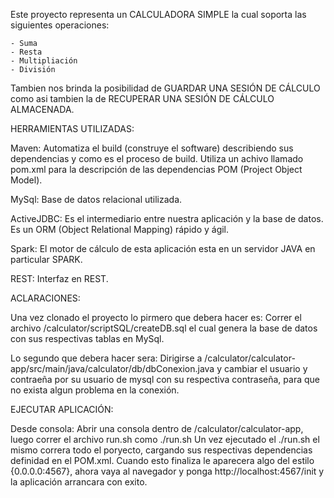 Este proyecto representa un CALCULADORA SIMPLE la cual soporta las siguientes operaciones:

	- Suma
	- Resta
	- Multipliación
	- División

Tambien nos brinda la posibilidad de GUARDAR UNA SESIÓN DE CÁLCULO como asi tambien la de RECUPERAR UNA SESIÓN DE CÁLCULO ALMACENADA.

HERRAMIENTAS UTILIZADAS:

Maven: Automatiza el build (construye el software) describiendo sus dependencias y como es el proceso de build. Utiliza un achivo llamado pom.xml para la descripción de las dependencias POM (Project Object Model).

MySql: Base de datos relacional utilizada.

ActiveJDBC: Es el intermediario entre nuestra aplicación y la base de datos. Es un ORM (Object Relational Mapping) rápido y ágil.

Spark: El motor de cálculo de esta aplicación esta en un servidor JAVA en particular SPARK.

REST: Interfaz en REST.

ACLARACIONES:

Una vez clonado el proyecto lo pirmero que debera hacer es: Correr el archivo /calculator/scriptSQL/createDB.sql el cual genera la base de datos con sus respectivas tablas en MySql.

Lo segundo que debera hacer sera: Dirigirse a /calculator/calculator-app/src/main/java/calculator/db/dbConexion.java y cambiar el usuario y contraeña por su usuario de mysql con su respectiva contraseña, para que no exista algun problema en la conexión.

EJECUTAR APLICACIÓN:

Desde consola: Abrir una consola dentro de /calculator/calculator-app, luego correr el archivo run.sh como ./run.sh
Un vez ejecutado el ./run.sh el mismo correra todo el poryecto, cargando sus respectivas dependencias definidad en el POM.xml. Cuando esto finaliza le aparecera algo del estilo {0.0.0.0:4567}, ahora vaya al navegador y ponga               http://localhost:4567/init y la aplicación arrancara con exito.